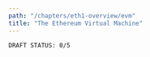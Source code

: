 ```yaml
---
path: "/chapters/eth1-overview/evm"
title: "The Ethereum Virtual Machine"
---
```


```text
DRAFT STATUS: 0/5
```